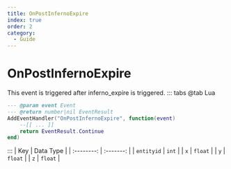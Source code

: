 ```yaml
---
title: OnPostInfernoExpire
index: true
order: 2
category:
  - Guide
---
```


# OnPostInfernoExpire
This event is triggered after inferno_expire is triggered.
::: tabs
@tab Lua
```lua
--- @param event Event
--- @return number|nil EventResult
AddEventHandler("OnPostInfernoExpire", function(event)
    --[[ ... ]]
    return EventResult.Continue
end)
```

:::
|     Key    | Data Type |
| :--------: | :-------: |
| `entityid` |   `int`   |
|     `x`    |  `float`  |
|     `y`    |  `float`  |
|     `z`    |  `float`  |